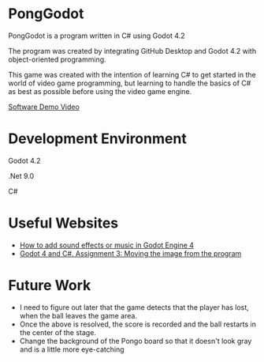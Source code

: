 # PongGodot
PongGodot is a program written in C# using Godot 4.2

The program was created by integrating GitHub Desktop and Godot 4.2 with object-oriented programming.

This game was created with the intention of learning C# to get started in the world of video game programming, but learning to handle the basics of C# as best as possible before using the video game engine.

[Software Demo Video](https://youtu.be/AyvxmzbCRRg)

# Development Environment
Godot 4.2

.Net 9.0

C#

# Useful Websites
* [How to add sound effects or music in Godot Engine 4](https://www.youtube.com/watch?v=Iv5g3P4M4co)
* [Godot 4 and C#. Assignment 3: Moving the image from the program](https://www.youtube.com/watch?v=CluLg5fYHMY)

# Future Work

* I need to figure out later that the game detects that the player has lost, when the ball leaves the game area.
* Once the above is resolved, the score is recorded and the ball restarts in the center of the stage.
* Change the background of the Pongo board so that it doesn't look gray and is a little more eye-catching
